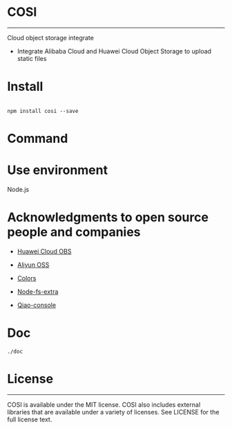 # COSI
---

Cloud object storage integrate


* Integrate Alibaba Cloud and Huawei Cloud Object Storage to upload static files

# Install

```

npm install cosi --save

```
# Command

# Use environment

Node.js

# Acknowledgments to open source people and companies

* [Huawei Cloud OBS](https://github.com/huaweicloud/huaweicloud-sdk-nodejs-obs)


* [Aliyun OSS](https://github.com/ali-sdk/ali-oss)


* [Colors](https://github.com/Marak/colors.js)

* [Node-fs-extra](https://github.com/jprichardson/node-fs-extra)

* [Qiao-console](https://github.com/uikoo9/qiao-monorepo/tree/master/packages/qiao-console#readme)

# Doc

```
./doc
```

# License
---

COSI is available under the MIT license. COSI also includes external libraries that are available under a variety of licenses. See LICENSE for the full license text.
